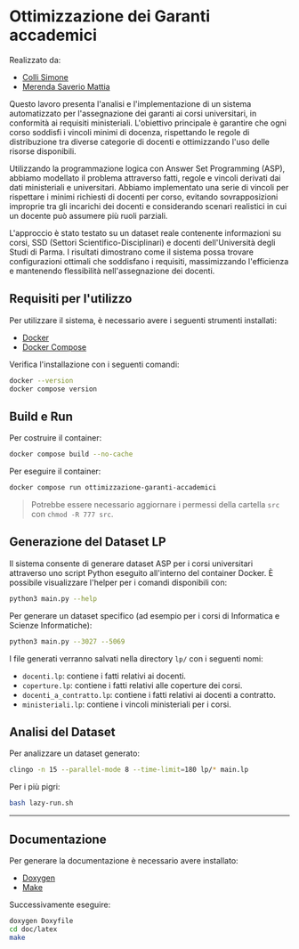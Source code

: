 # Ottimizzazione dei Garanti accademici
Realizzato da:
- [Colli Simone](https://github.com/SimoneColli)
- [Merenda Saverio Mattia](https://github.com/merendamattia)

Questo lavoro presenta l'analisi e l'implementazione di un sistema automatizzato per 
l'assegnazione dei garanti ai corsi universitari, in conformità ai requisiti ministeriali. 
L'obiettivo principale è garantire che ogni corso soddisfi i vincoli minimi di docenza, 
rispettando le regole di distribuzione tra diverse categorie di docenti e ottimizzando 
l'uso delle risorse disponibili.

Utilizzando la programmazione logica con Answer Set Programming (ASP), 
abbiamo modellato il problema attraverso fatti, regole e vincoli derivati dai dati 
ministeriali e universitari. Abbiamo implementato una serie di vincoli per rispettare 
i minimi richiesti di docenti per corso, evitando sovrapposizioni improprie tra gli 
incarichi dei docenti e considerando scenari realistici in cui un docente può assumere 
più ruoli parziali.

L'approccio è stato testato su un dataset reale contenente informazioni su corsi, SSD 
(Settori Scientifico-Disciplinari) e docenti dell'Università degli Studi di Parma. 
I risultati dimostrano come il sistema possa trovare configurazioni ottimali che 
soddisfano i requisiti, massimizzando l'efficienza e mantenendo flessibilità 
nell'assegnazione dei docenti.

## Requisiti per l'utilizzo
Per utilizzare il sistema, è necessario avere i seguenti strumenti installati:
-   [Docker](https://docs.docker.com/engine/install/)
-   [Docker Compose](https://docs.docker.com/compose/install/)

Verifica l'installazione con i seguenti comandi:
```bash
docker --version
docker compose version
```

## Build e Run
Per costruire il container:

```bash
docker compose build --no-cache
```

Per eseguire il container:

```bash
docker compose run ottimizzazione-garanti-accademici
```

> Potrebbe essere necessario aggiornare i permessi della cartella `src` con `chmod -R 777 src`.

## Generazione del Dataset LP
Il sistema consente di generare dataset ASP per i corsi universitari attraverso uno script Python eseguito all'interno del container Docker. È possibile visualizzare l'helper per i comandi disponibili con:
```bash
python3 main.py --help
```

Per generare un dataset specifico (ad esempio per i corsi di Informatica e Scienze Informatiche):
```bash
python3 main.py --3027 --5069
```

I file generati verranno salvati nella directory `lp/` con i seguenti nomi:
- `docenti.lp`: contiene i fatti relativi ai docenti.
- `coperture.lp`: contiene i fatti relativi alle coperture dei corsi.
- `docenti_a_contratto.lp`: contiene i fatti relativi ai docenti a contratto.
- `ministeriali.lp`: contiene i vincoli ministeriali per i corsi.

## Analisi del Dataset
Per analizzare un dataset generato:
```bash
clingo -n 15 --parallel-mode 8 --time-limit=180 lp/* main.lp
```

Per i più pigri:
```bash
bash lazy-run.sh
```

---

## Documentazione
Per generare la documentazione è necessario avere installato:
- [Doxygen](https://doxygen.nl)
- [Make](https://www.gnu.org/software/make/)

Successivamente eseguire:
```bash
doxygen Doxyfile
cd doc/latex
make
```
